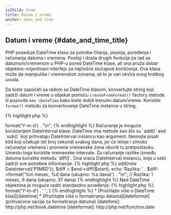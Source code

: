 ```yaml
---
isChild: true
title: Datum i vreme
anchor: date_and_time
---
```


## Datum i vreme {#date_and_time_title}

PHP poseduje DateTime klasu za potrebe čitanja, pisanja, poređenja i računanja datuma i vremena.
Postoji i dosta drugih funkcija za rad sa datumom/vremenom u PHP-u pored DateTime klase, ali ona
pruža dobar objektno-orijentisani interfejs za najčešće slučajeve korišćenja. Ova klasa može da
manipuliše i vremenskim zonama, ali to je van okvira ovog kratkog uvoda.

Da biste započeli sa radom sa DateTime klasom, konvertujte string koji sadrži datum i vreme u objekat pomoću
`createFromFormat()` factory metode ili pozovite `new \DateTime` kako biste dobili trenutni datum/vreme.
Koristite `format()` metodu za konvertovanje DateTime instance u string.

{% highlight php %}
<?php
$raw = '22. 11. 1968';
$start = DateTime::createFromFormat('d. m. Y', $raw);

echo 'Početni datum: ' . $start->format('Y-m-d') . "\n";
{% endhighlight %}

Računanje je moguće korišćenjem DateInterval klase. DateTime ima metode kao što su `add()` and `sub()` koji prihvataju
DateInterval instancu kao argument. Nemojte pisati kôd koji očekuje isti broj sekundi svakog dana, jer će letnje i zimsko
računanje vremena i promene vremenske zone oboriti tu pretpostavku. Umesto toga koristite vremenske intervale. Za
računanje razlike između datuma koristite metodu `diff()`. Ona vraća DateInterval instancu, koja u sebi sadrži sve
potrebne informacije.

{% highlight php %}
<?php
// kloniraj $start i dodaj 1 mesec i 6 dana
$end = clone $start;
$end->add(new DateInterval('P1M6D'));

$diff = $end->diff($start);
echo 'Razlika: ' . $diff->format('%m mesec, %d dana (ukupno: %a dana)') . "\n";
// Razlika: 1 mesec, 6 dana (ukupno: 37 dana)
{% endhighlight %}

Nad DateTime objektima je moguće raditi standardno poređenje:

{% highlight php %}
<?php
if ($start < $end) {
    echo "Početni je pre kranjeg datuma!\n";
}
{% endhighlight %}

Poslednji primer demonstrira korišćenje DatePeriod klase. Ona se koristi za iteraciju nad periodičnim događajima.
Može da primi dva DateTime objekta, početni i krajni datum, kao i interval po kojem treba da vraća rezultujuće datume.

{% highlight php %}
<?php
// ispisuj svaki četvrtak između $start i $end
$periodInterval = DateInterval::createFromDateString('first thursday');
$periodIterator = new DatePeriod($start, $periodInterval, $end, DatePeriod::EXCLUDE_START_DATE);
foreach ($periodIterator as $date) {
    // ispisuj svaki datum u periodu
    echo $date->format('Y-m-d') . ' ';
}
{% endhighlight %}

* [Pročitajte više o DateTime klasi][datetime]
* [Pročitajte više o formatiranju datuma][dateformat] (prihvaćene opcije za formatiranje datuma)

[datetime]: http://php.net/book.datetime
[dateformat]: http://php.net/function.date
